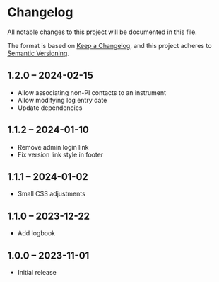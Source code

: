 # Changelog

All notable changes to this project will be documented in this file.

The format is based on [Keep a Changelog](https://keepachangelog.com/en/1.0.0/),
and this project adheres to [Semantic Versioning](https://semver.org/spec/v2.0.0.html).

## 1.2.0 – 2024-02-15

- Allow associating non-PI contacts to an instrument
- Allow modifying log entry date
- Update dependencies

## 1.1.2 – 2024-01-10

- Remove admin login link
- Fix version link style in footer

## 1.1.1 – 2024-01-02

- Small CSS adjustments

## 1.1.0 – 2023-12-22

- Add logbook

## 1.0.0 – 2023-11-01

- Initial release
